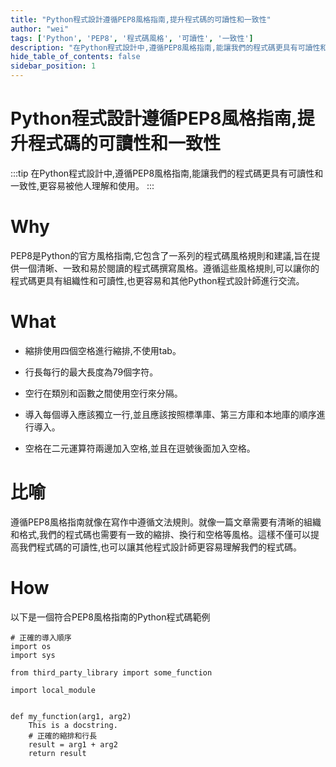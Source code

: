 ```yaml
---
title: "Python程式設計遵循PEP8風格指南,提升程式碼的可讀性和一致性"
author: "wei"
tags: ['Python', 'PEP8', '程式碼風格', '可讀性', '一致性']
description: "在Python程式設計中,遵循PEP8風格指南,能讓我們的程式碼更具有可讀性和一致性,更容易被他人理解和使用。"
hide_table_of_contents: false
sidebar_position: 1
---
```


# Python程式設計遵循PEP8風格指南,提升程式碼的可讀性和一致性

:::tip
在Python程式設計中,遵循PEP8風格指南,能讓我們的程式碼更具有可讀性和一致性,更容易被他人理解和使用。
:::

# Why

PEP8是Python的官方風格指南,它包含了一系列的程式碼風格規則和建議,旨在提供一個清晰、一致和易於閱讀的程式碼撰寫風格。遵循這些風格規則,可以讓你的程式碼更具有組織性和可讀性,也更容易和其他Python程式設計師進行交流。

# What

- 縮排使用四個空格進行縮排,不使用tab。

- 行長每行的最大長度為79個字符。

- 空行在類別和函數之間使用空行來分隔。

- 導入每個導入應該獨立一行,並且應該按照標準庫、第三方庫和本地庫的順序進行導入。

- 空格在二元運算符兩邊加入空格,並且在逗號後面加入空格。

# 比喻

遵循PEP8風格指南就像在寫作中遵循文法規則。就像一篇文章需要有清晰的組織和格式,我們的程式碼也需要有一致的縮排、換行和空格等風格。這樣不僅可以提高我們程式碼的可讀性,也可以讓其他程式設計師更容易理解我們的程式碼。

# How

以下是一個符合PEP8風格指南的Python程式碼範例

```
# 正確的導入順序
import os
import sys

from third_party_library import some_function

import local_module


def my_function(arg1, arg2)
    This is a docstring.
    # 正確的縮排和行長
    result = arg1 + arg2
    return result
```

